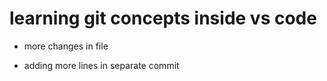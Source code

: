 # learning git concepts inside vs code

- more changes in file

- adding more lines in separate commit
